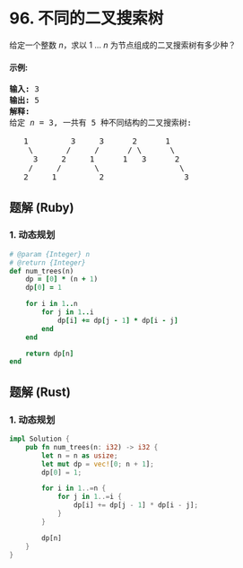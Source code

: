 # 96. 不同的二叉搜索树
给定一个整数 *n*，求以 1 ... *n* 为节点组成的二叉搜索树有多少种？

#### 示例:
<pre>
<strong>输入:</strong> 3
<strong>输出:</strong> 5
<strong>解释:</strong>
给定 <i>n</i> = 3, 一共有 5 种不同结构的二叉搜索树:

   1         3     3      2      1
    \       /     /      / \      \
     3     2     1      1   3      2
    /     /       \                 \
   2     1         2                 3
</pre>

## 题解 (Ruby)

### 1. 动态规划
```Ruby
# @param {Integer} n
# @return {Integer}
def num_trees(n)
    dp = [0] * (n + 1)
    dp[0] = 1

    for i in 1..n
        for j in 1..i
            dp[i] += dp[j - 1] * dp[i - j]
        end
    end

    return dp[n]
end
```

## 题解 (Rust)

### 1. 动态规划
```Rust
impl Solution {
    pub fn num_trees(n: i32) -> i32 {
        let n = n as usize;
        let mut dp = vec![0; n + 1];
        dp[0] = 1;

        for i in 1..=n {
            for j in 1..=i {
                dp[i] += dp[j - 1] * dp[i - j];
            }
        }

        dp[n]
    }
}
```
